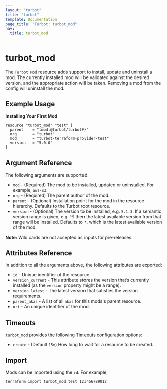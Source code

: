 ```yaml
---
layout: "turbot"
title: "turbot"
template: Documentation
page_title: "Turbot: turbot_mod"
nav:
  title: turbot_mod
---
```


# turbot_mod

The `Turbot Mod` resource adds support to install, update and uninstall a mod. The currently installed mod will be validated against the desired version, and the appropriate action will be taken. Removing a mod from the config will uninstall the mod.

## Example Usage

**Installing Your First Mod**

```hcl
resource "turbot_mod" "test" {
  parent    = "tmod:@turbot/turbot#/"
  org       = "turbot"
  mod       = "turbot-terraform-provider-test"
  version   = "5.0.0"
}
```

## Argument Reference

The following arguments are supported:

- `mod` - (Required) The mod to be installed, updated or uninstalled. For example, `aws-s3`.
- `org` - (Required) The parent author of the mod.
- `parent` - (Optional) Installation point for the mod in the resource hierarchy. Defaults to the Turbot root resource.
- `version` - (Optional) The version to be installed, e.g. `5.1.3`. If a semantic version range is given, e.g. `^5` then the latest available version from that range will be installed. Defaults to `*`, which is the latest available version of the mod.

**Note:** Wild cards are not accepted as inputs for pre-releases.

## Attributes Reference

In addition to all the arguments above, the following attributes are exported:

- `id` - Unique identifier of the resource.
- `version_current` - This attribute stores the version that’s currently installed (as the `version` property might be a range).
- `version_latest` - The latest version that satisfies the version requirements.
- `parent_akas` - A list of all `akas` for this mods's parent resource.
- `uri` - An unique identifier of the mod.

## Timeouts

`turbot_mod` provides the following [Timeouts](/docs/configuration/resources.html#timeouts)
configuration options:

- `create` - (Default `15m`) How long to wait for a resource to be created.

## Import

Mods can be imported using the `id`. For example,

```
terraform import turbot_mod.test 123456789012
```